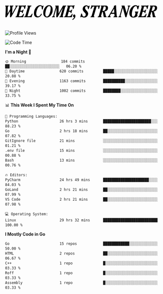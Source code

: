 <div>
  <picture>
    <source media="(prefers-color-scheme: dark)" srcset="./headers/welcome_white.png">
    <img alt="WELCOME, STRANGER" src="./headers/welcome.png" width="500">
  </picture>
</div>

<br>

![Profile Views](https://komarev.com/ghpvc/?username=darleet&color=blue)

<!--START_SECTION:waka-->
![Code Time](http://img.shields.io/badge/Code%20Time-474%20hrs%2041%20mins-blue)

**I'm a Night 🦉** 

```text
🌞 Morning                184 commits         ██░░░░░░░░░░░░░░░░░░░░░░░   06.20 % 
🌆 Daytime                620 commits         █████░░░░░░░░░░░░░░░░░░░░   20.88 % 
🌃 Evening                1163 commits        ██████████░░░░░░░░░░░░░░░   39.17 % 
🌙 Night                  1002 commits        ████████░░░░░░░░░░░░░░░░░   33.75 % 
```


📊 **This Week I Spent My Time On** 

```text
💬 Programming Languages: 
Python                   26 hrs 3 mins       ██████████████████████░░░   88.23 % 
Go                       2 hrs 18 mins       ██░░░░░░░░░░░░░░░░░░░░░░░   07.82 % 
GitIgnore file           21 mins             ░░░░░░░░░░░░░░░░░░░░░░░░░   01.21 % 
.env file                15 mins             ░░░░░░░░░░░░░░░░░░░░░░░░░   00.88 % 
Bash                     13 mins             ░░░░░░░░░░░░░░░░░░░░░░░░░   00.76 % 

🔥 Editors: 
PyCharm                  24 hrs 49 mins      █████████████████████░░░░   84.03 % 
GoLand                   2 hrs 21 mins       ██░░░░░░░░░░░░░░░░░░░░░░░   07.99 % 
VS Code                  2 hrs 21 mins       ██░░░░░░░░░░░░░░░░░░░░░░░   07.98 % 

💻 Operating System: 
Linux                    29 hrs 32 mins      █████████████████████████   100.00 % 
```

**I Mostly Code in Go** 

```text
Go                       15 repos            ████████████░░░░░░░░░░░░░   50.00 % 
HTML                     2 repos             ██░░░░░░░░░░░░░░░░░░░░░░░   06.67 % 
C++                      1 repo              █░░░░░░░░░░░░░░░░░░░░░░░░   03.33 % 
Roff                     1 repo              █░░░░░░░░░░░░░░░░░░░░░░░░   03.33 % 
Assembly                 1 repo              █░░░░░░░░░░░░░░░░░░░░░░░░   03.33 % 
```




<!--END_SECTION:waka-->
